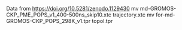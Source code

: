 Data from https://doi.org/10.5281/zenodo.1129430
mv md-GROMOS-CKP_PME_POPS_v1_400-500ns_skip10.xtc trajectory.xtc
mv for-md-GROMOS-CKP_POPS_298K_v1.tpr topol.tpr
